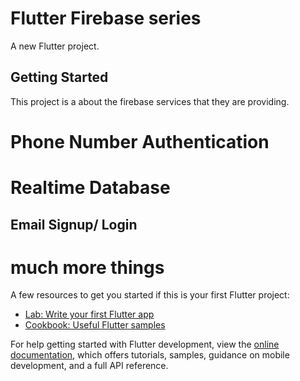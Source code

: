 # Flutter Firebase series

A new Flutter project.

## Getting Started

This project is a about the firebase services that they are providing.

# Phone Number Authentication

# Realtime Database

## Email Signup/ Login

# much more things 


A few resources to get you started if this is your first Flutter project:

- [Lab: Write your first Flutter app](https://docs.flutter.dev/get-started/codelab)
- [Cookbook: Useful Flutter samples](https://docs.flutter.dev/cookbook)

For help getting started with Flutter development, view the
[online documentation](https://docs.flutter.dev/), which offers tutorials,
samples, guidance on mobile development, and a full API reference.
